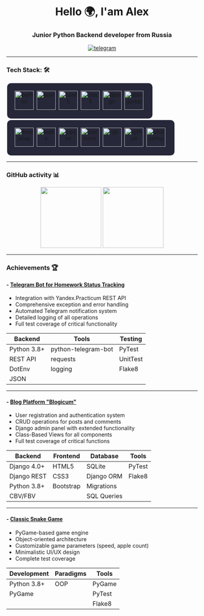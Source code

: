 <div id="header" align="center">
  <h1>Hello 🌍, I'am Alex</h1>
  <h3>Junior Python Backend developer from Russia</h3>
</div>
<div id="socials" align="center">
  <a href="https://t.me/codewithme_py">
    <img src="https://img.shields.io/badge/Telegram-blue?style=for-the-badge&logo=telegram&logoColor=white" alt="telegram">
  </a>
</div>
<hr/>

### Tech Stack: 🛠️

<div align="center" style="background-color:#262738; border-radius:12px; padding:20px; display:inline-block; border: 2px solid white;">
  <img src="https://cdn.jsdelivr.net/gh/devicons/devicon@latest/icons/python/python-original-wordmark.svg" title="python" width="50" height="50" />&nbsp;
  <img src="https://cdn.jsdelivr.net/gh/devicons/devicon@latest/icons/json/json-plain.svg" title="json" width="50" height="50" />&nbsp;
  <img src="https://cdn.jsdelivr.net/gh/devicons/devicon@latest/icons/html5/html5-original-wordmark.svg" title="html5" width="50" height="50" />&nbsp;
  <img src="https://cdn.jsdelivr.net/gh/devicons/devicon@latest/icons/css3/css3-original-wordmark.svg" title="css3" width="50" height="50" />&nbsp;
  <img src="https://cdn.jsdelivr.net/gh/devicons/devicon@latest/icons/django/django-plain.svg" title="django" width="50" height="50" />&nbsp;
  <img src="https://cdn.jsdelivr.net/gh/devicons/devicon@latest/icons/djangorest/djangorest-original-wordmark.svg" title="djangorest" width="50" height="50" />&nbsp;
</div>
<div align="center" style="background-color:#262738; border-radius:12px; padding:20px; display:inline-block; border: 2px solid white;">
  <img src="https://cdn.jsdelivr.net/gh/devicons/devicon@latest/icons/bootstrap/bootstrap-original-wordmark.svg" title="bootstrap" width="50" height="50" />&nbsp;
  <img src="https://cdn.jsdelivr.net/gh/devicons/devicon@latest/icons/sqlite/sqlite-original-wordmark.svg" title="sqlite" width="50" height="50" />&nbsp;
  <img src="https://cdn.jsdelivr.net/gh/devicons/devicon@latest/icons/jupyter/jupyter-original-wordmark.svg" title="jupyter" width="50" height="50" />&nbsp;
  <img src="https://cdn.jsdelivr.net/gh/devicons/devicon@latest/icons/pycharm/pycharm-original.svg" title="pycharm" width="50" height="50" />&nbsp;
  <img src="https://cdn.jsdelivr.net/gh/devicons/devicon@latest/icons/git/git-plain-wordmark.svg" title="git" width="50" height="50" />&nbsp;
  <img src="https://cdn.jsdelivr.net/gh/devicons/devicon@latest/icons/github/github-original-wordmark.svg" title="github" width="50" height="50" />&nbsp;
  <img src="https://cdn.jsdelivr.net/gh/devicons/devicon@latest/icons/photoshop/photoshop-original.svg" title="photoshop" width="50" height="50" />&nbsp;
</div>

<hr/>

### GitHub activity 📊
<p align="center">
  <img height="160" src="https://github-readme-stats.vercel.app/api?username=codewithme-py&show_icons=true&theme=tokyonight" />
  <img height="160" src="https://github-readme-streak-stats.herokuapp.com/?user=codewithme-py&theme=tokyonight" />
</p>
<hr/>

### Achievements 🏆
#### - [Telegram Bot for Homework Status Tracking](https://github.com/codewithme-py/homework-bot)
- Integration with Yandex.Practicum REST API
- Comprehensive exception and error handling
- Automated Telegram notification system
- Detailed logging of all operations
- Full test coverage of critical functionality

| **Backend** | **Tools** | **Testing** |
|-------------|-----------|-------------|
| Python 3.8+ | python-telegram-bot | PyTest |
| REST API | requests | UnitTest |
| DotEnv | logging | Flake8 |
| JSON |  |  |

<hr/>

#### - [Blog Platform "Blogicum"](https://github.com/codewithme-py/django-sprint4)
- User registration and authentication system
- CRUD operations for posts and comments
- Django admin panel with extended functionality
- Class-Based Views for all components
- Full test coverage of critical functions

| **Backend** | **Frontend** | **Database** | **Tools** |
|-------------|--------------|--------------|-----------|
| Django 4.0+ | HTML5 | SQLite | PyTest |
| Django REST | CSS3 | Django ORM | Flake8 |
| Python 3.8+ | Bootstrap | Migrations |  |
| CBV/FBV |  | SQL Queries |  |

<hr/>

#### - [Classic Snake Game](https://github.com/codewithme-py/the_snake)
- PyGame-based game engine
- Object-oriented architecture
- Customizable game parameters (speed, apple count)
- Minimalistic UI/UX design
- Complete test coverage

| **Development** | **Paradigms** | **Tools** |
|-----------------|---------------|-----------|
| Python 3.8+ | OOP | PyGame |
| PyGame |  | PyTest |
|  |  | Flake8 |
